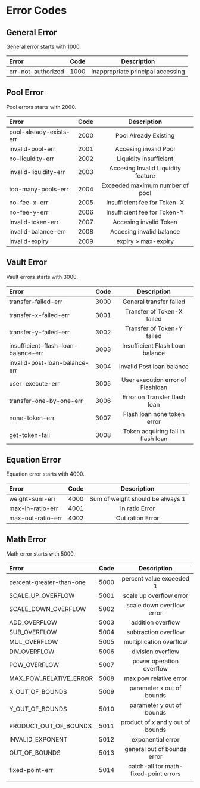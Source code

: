 # Error Codes

## General Error

General error starts with 1000.

| Error | Code | Description |
| :--- | :---: | :---: |
| err-not-authorized | 1000 | Inappropriate principal accessing |

## Pool Error

Pool errors starts with 2000.

| Error | Code | Description |
| :--- | :---: | :---: |
| pool-already-exists-err | 2000 | Pool Already Existing |
| invalid-pool-err | 2001 | Accesing invalid Pool |
| no-liquidity-err | 2002 | Liquidity insufficient |
| invalid-liquidity-err | 2003 | Accesing Invalid Liquidity feature |
| too-many-pools-err | 2004 | Exceeded maximum number of pool |
| no-fee-x-err | 2005 | Insufficient fee for Token-X |
| no-fee-y-err | 2006 | Insufficient fee for Token-Y |
| invalid-token-err | 2007 | Accesing invalid Token |
| invalid-balance-err | 2008 | Accesing invalid balance |
| invalid-expiry | 2009 | expiry &gt; max-expiry |

## Vault Error

Vault errors starts with 3000.

| Error | Code | Description |
| :--- | :---: | :---: |
| transfer-failed-err | 3000 | General transfer failed |
| transfer-x-failed-err | 3001 | Transfer of Token-X failed |
| transfer-y-failed-err | 3002 | Transfer of Token-Y failed |
| insufficient-flash-loan-balance-err | 3003 | Insufficient Flash Loan balance |
| invalid-post-loan-balance-err | 3004 | Invalid Post loan balance |
| user-execute-err | 3005 | User execution error of Flashloan |
| transfer-one-by-one-err | 3006 | Error on Transfer flash loan |
| none-token-err | 3007 | Flash loan none token error |
| get-token-fail | 3008 | Token acquiring fail in flash loan |

## Equation Error

Equation error starts with 4000.

| Error | Code | Description |
| :--- | :---: | :---: |
| weight-sum-err | 4000 | Sum of weight should be always 1 |
| max-in-ratio-err | 4001 | In ratio Error |
| max-out-ratio-err | 4002 | Out ration Error |

## Math Error

Math error starts with 5000.

| Error | Code | Description |
| :--- | :---: | :---: |
| percent-greater-than-one | 5000 | percent value exceeded 1 |
| SCALE\_UP\_OVERFLOW | 5001 | scale up overflow error |
| SCALE\_DOWN\_OVERFLOW | 5002 | scale down overflow error |
| ADD\_OVERFLOW | 5003 | addition overflow |
| SUB\_OVERFLOW | 5004 | subtraction overflow |
| MUL\_OVERFLOW | 5005 | multiplication overflow |
| DIV\_OVERFLOW | 5006 | division overflow |
| POW\_OVERFLOW | 5007 | power operation overflow |
| MAX\_POW\_RELATIVE\_ERROR | 5008 | max pow relative error |
| X\_OUT\_OF\_BOUNDS | 5009 | parameter x out of bounds |
| Y\_OUT\_OF\_BOUNDS | 5010 | parameter y out of bounds |
| PRODUCT\_OUT\_OF\_BOUNDS | 5011 | product of x and y out of bounds |
| INVALID\_EXPONENT | 5012 | exponential error |
| OUT\_OF\_BOUNDS | 5013 | general out of bounds error |
| fixed-point-err | 5014 | catch-all for math-fixed-point errors |
|  |  |  |



